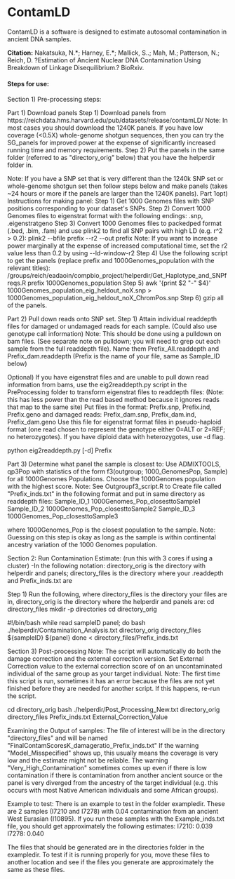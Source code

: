 # ContamLD

ContamLD is a software is designed to estimate autosomal contamination in ancient DNA samples.

**Citation:**  Nakatsuka, N.\*; Harney, E.\*; Mallick, S..; Mah, M.; Patterson, N.; Reich, D. \?Estimation of Ancient Nuclear DNA Contamination Using Breakdown of Linkage Disequilibrium.\? BioRxiv.

#### <p>Steps for use:</p>
<p>Section 1)  Pre-processing steps:</p>
Part 1)  Download panels 
	Step 1) Download panels from https://reichdata.hms.harvard.edu/pub/datasets/release/contamLD/
		Note: In most cases you should download the 1240K panels. If you have low coverage (<0.5X) whole-genome shotgun sequences, then you can try the SG_panels for improved power at the expense of significantly increased running time and memory requirements.
	Step 2) Put the panels in the same folder (referred to as "directory_orig" below) that you have the helperdir folder in.

Note: If you have a SNP set that is very different than the 1240k SNP set or whole-genome shotgun set then follow steps below and make panels (takes ~24 hours or more if the panels are larger than the 1240K panels).
Part 1opt)  Instructions for making panel:
	Step 1)  Get 1000 Genomes files with SNP positions corresponding to your dataset's SNPs.
	Step 2)  Convert 1000 Genomes files to eigenstrat format with the following endings: .snp, .eigenstratgeno
	Step 3)  Convert 1000 Genomes files to packedped format (.bed, .bim, .fam) and use plink2 to find all SNP pairs with high LD (e.g. r^2 > 0.2): plink2 --bfile prefix --r2 --out prefix
		Note: If you want to increase power marginally at the expense of increased computational time, set the r2 value less than 0.2 by using --ld-window-r2
	Step 4)  Use the following script to get the panels (replace prefix and 1000Genomes_population with the relevant titles):
	/groups/reich/eadaoin/compbio_project/helperdir/Get_Haplotype_and_SNPfreqs.R prefix 1000Genomes_population
	Step 5) awk '{print $2 "-" $4}' 1000Genomes_population_eig_heldout_noX.snp > 1000Genomes_population_eig_heldout_noX_ChromPos.snp
	Step 6) gzip all of the panels.

Part 2) Pull down reads onto SNP set.
	Step 1)  Attain individual readdepth files for damaged or undamaged reads for each sample.  (Could also use genotype call information)
	Note:  This should be done using a pulldown on bam files. (See separate note on pulldown; you will need to grep out each sample from the full readdepth file).
	Name them Prefix_All.readdepth and Prefix_dam.readdepth
	(Prefix is the name of your file, same as Sample_ID below)

Optional) If you have eigenstrat files and are unable to pull down read information from bams, use the eig2readdepth.py script in the PreProcessing folder to transform eigenstrat files to readdepth files:
(Note: this has less power than the read based method because it ignores reads that map to the same site)
Put files in the format: Prefix.snp, Prefix.ind, Prefix.geno and damaged reads: Prefix_dam.snp, Prefix_dam.ind, Prefix_dam.geno
Use this file for eigenstrat format files in pseudo-haploid format (one read chosen to represent the genotype either 0=ALT or 2=REF; no heterozygotes). If you have diploid data with heterozygotes, use -d flag.

python eig2readdepth.py [-d] Prefix

Part 3) Determine what panel the sample is closest to:
Use ADMIXTOOLS, qp3Pop with statistics of the form f3(outgroup; 1000_GenomesPop, Sample) for all 1000Genomes Populations. Choose the 1000Genomes population with the highest score.
Note: See Outgroupf3_script.R to 
Create file called "Prefix_inds.txt" in the following format and put in same directory as readdepth files:
Sample_ID_1 1000Genomes_Pop_closesttoSample1
Sample_ID_2 1000Genomes_Pop_closesttoSample2
Sample_ID_3 1000Genomes_Pop_closesttoSample3

where 1000Genomes_Pop is the closest population to the sample.
Note: Guessing on this step is okay as long as the sample is within continental ancestry variation of the 1000 Genomes population.

Section 2:  Run Contamination Estimate: (run this with 3 cores if using a cluster)
-In the following notation: directory_orig is the directory with helperdir and panels; directory_files is the directory where your .readdepth and Prefix_inds.txt are

Step 1) Run the following, where directory_files is the directory your files are in, directory_orig is the directory where the helperdir and panels are:
cd directory_files
mkdir -p directories
cd directory_orig

#!/bin/bash
while read sampleID panel; do
bash ./helperdir/Contamination_Analysis.txt directory_orig directory_files ${sampleID} ${panel}
done < directory_files/Prefix_inds.txt


Section 3) Post-processing
Note: The script will automatically do both the damage correction and the external correction version. Set External Correction value to the external correction score of on an uncontaminated individual of the same group as your target individual.
Note: The first time this script is run, sometimes it has an error because the files are not yet finished before they are needed for another script. If this happens, re-run the script.

cd directory_orig
bash ./helperdir/Post_Processing_New.txt directory_orig directory_files Prefix_inds.txt External_Correction_Value


Examining the Output of samples:
The file of interest will be in the directory "directory_files" and will be named "FinalContamScoresK_damageratio_Prefix_inds.txt"
If the warning "Model_Misspecified" shows up, this usually means the coverage is very low and the estimate might not be reliable.
The warning "Very_High_Contamination" sometimes comes up even if there is low contamination if there is contamination from another ancient source or the panel is very diverged from the ancestry of the target individual (e.g. this occurs with most Native American individuals and some African groups).


Example to test:
There is an example to test in the folder exampledir. These are 2 samples (I7210 and I7278) with 0.04 contamination from an ancient West Eurasian (I10895).
If you run these samples with the Example_inds.txt file, you should get approximately the following estimates:
I7210:  0.039
I7278:  0.040

The files that should be generated are in the directories folder in the exampledir. To test if it is running properly for you, move these files to another location and see if the files you generate are approximately the same as these files.






